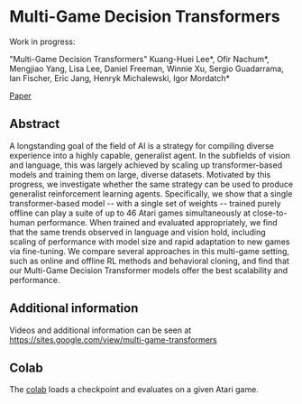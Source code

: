 # Multi-Game Decision Transformers


Work in progress:

"Multi-Game Decision Transformers"
Kuang-Huei Lee*, Ofir Nachum*, Mengjiao Yang, Lisa Lee, Daniel Freeman, Winnie Xu, Sergio Guadarrama, Ian Fischer, Eric Jang, Henryk Michalewski, Igor Mordatch*

[Paper](https://arxiv.org/abs/2205.15241)

## Abstract


A longstanding goal of the field of AI is a strategy for compiling diverse experience into a highly capable, generalist agent.
In the subfields of vision and language, this was largely achieved by scaling up transformer-based models and training them on large, diverse datasets.
Motivated by this progress, we investigate whether the same strategy can be used to produce generalist reinforcement learning agents.
Specifically, we show that a single transformer-based model -- with a single set of weights -- trained purely offline can play a suite of up to 46 Atari games simultaneously at close-to-human performance.
When trained and evaluated appropriately, we find that the same trends observed in language and vision hold, including scaling of performance with model size and rapid adaptation to new games via fine-tuning.
We compare several approaches in this multi-game setting, such as online and offline RL methods and behavioral cloning, and find that our Multi-Game Decision Transformer models offer the best scalability and performance.



## Additional information

Videos and additional information can be seen at https://sites.google.com/view/multi-game-transformers


## Colab

The [colab](Multi_game_decision_transformers_public_colab.ipynb) loads a checkpoint
and evaluates on a given Atari game.
